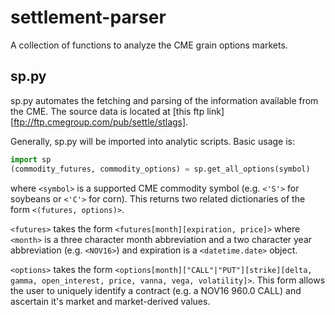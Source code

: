 # settlement-parser

A collection of functions to analyze the CME grain options markets.

## sp.py

sp.py automates the fetching and parsing of the information available from the CME. The source data is located at [this ftp link][ftp://ftp.cmegroup.com/pub/settle/stlags].

Generally, sp.py will be imported into analytic scripts. Basic usage is:

```python
import sp
(commodity_futures, commodity_options) = sp.get_all_options(symbol)
```

where `<symbol>` is a supported CME commodity symbol (e.g. `<'S'>` for soybeans or `<'C'>` for corn).  This returns two related dictionaries of the form `<(futures, options)>`. 

`<futures>` takes the form `<futures[month][expiration, price]>` where `<month>` is a three character month abbreviation and a two character year abbreviation (e.g. `<NOV16>`) and expiration is a `<datetime.date>` object.

`<options>` takes the form `<options[month]["CALL"|"PUT"][strike][delta, gamma, open_interest, price, vanna, vega, volatility]>`. This form allows the user to uniquely identify a contract (e.g. a NOV16 960.0 CALL) and ascertain it's market and market-derived values. 

